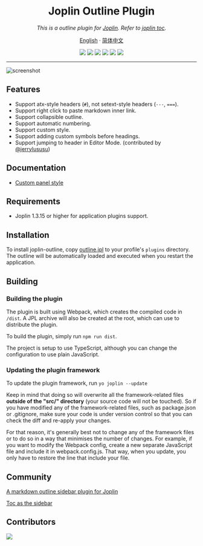 <div align="center">
  <h1>Joplin Outline Plugin</h1>
  <i>This is a outline plugin for <a href="https://github.com/laurent22/joplin">Joplin</a>. Refer to <a href="https://github.com/laurent22/joplin/tree/dev/packages/app-cli/tests/support/plugins/toc/">joplin toc</a>.</i>
  <p align="center">
    <a href="README.md">English</a>
    ·
    <a href="README.zh-CN.md">简体中文</a>
    <br />
  </p>
  <p>
    <img src="https://img.shields.io/github/issues/cqroot/joplin-outline?style=flat-square" />
    <img src="https://img.shields.io/github/license/cqroot/joplin-outline?style=flat-square" />
    <img src="https://img.shields.io/npm/v/joplin-plugin-outline?label=version&style=flat-square" />
    <img src="https://img.shields.io/github/downloads/cqroot/joplin-outline/total?label=github%20downloads&style=flat-square" />
    <img src="https://img.shields.io/npm/dt/joplin-plugin-outline?label=npm%20downloads&style=flat-square" />
    <!-- ALL-CONTRIBUTORS-BADGE:START - Do not remove or modify this section -->
<img src="https://img.shields.io/badge/all_contributors-4-orange.svg?style=flat-square" />
<!-- ALL-CONTRIBUTORS-BADGE:END -->
  </p>
  <hr>
</div>

![screenshot](.github/screenshot.png)

## Features

- Support atx-style headers (`#`), not setext-style headers (`---`, `===`).
- Support right click to paste markdown inner link.
- Support collapsible outline.
- Support automatic numbering.
- Support custom style.
- Support adding custom symbols before headings. 
- Support jumping to header in Editor Mode. (contributed by [@jerrylususu](https://github.com/jerrylususu/joplin-outline))

## Documentation

- [Custom panel style](https://github.com/cqroot/joplin-outline/wiki/Custom-panel-style)

## Requirements

- Joplin 1.3.15 or higher for application plugins support.

## Installation

To install joplin-outline, copy [outline.jpl](https://github.com/cqroot/joplin-outline/releases/latest) to your profile's `plugins` directory. The outline will be automatically loaded and executed when you restart the application.

## Building

### Building the plugin

The plugin is built using Webpack, which creates the compiled code in `/dist`. A JPL archive will also be created at the root, which can use to distribute the plugin.

To build the plugin, simply run `npm run dist`.

The project is setup to use TypeScript, although you can change the configuration to use plain JavaScript.

### Updating the plugin framework

To update the plugin framework, run `yo joplin --update`

Keep in mind that doing so will overwrite all the framework-related files **outside of the "src/" directory** (your source code will not be touched). So if you have modified any of the framework-related files, such as package.json or .gitignore, make sure your code is under version control so that you can check the diff and re-apply your changes.

For that reason, it's generally best not to change any of the framework files or to do so in a way that minimises the number of changes. For example, if you want to modify the Webpack config, create a new separate JavaScript file and include it in webpack.config.js. That way, when you update, you only have to restore the line that include your file.

## Community

[A markdown outline sidebar plugin for Joplin](https://discourse.joplinapp.org/t/a-markdown-outline-sidebar-plugin-for-joplin/13364)

[Toc as the sidebar](https://discourse.joplinapp.org/t/toc-as-the-sidebar/5979/64)

## Contributors

<a href="https://github.com/cqroot/joplin-outline/graphs/contributors">
  <img src="https://contributors-img.web.app/image?repo=cqroot/joplin-outline&max=500" />
</a>
